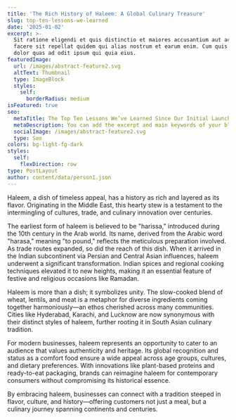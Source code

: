 ```yaml
---
title: 'The Rich History of Haleem: A Global Culinary Treasure'
slug: top-ten-lessons-we-learned
date: '2025-01-02'
excerpt: >-
  Sit ratione eligendi et quis distinctio et maiores accusantium aut accusamus
  facere sit repellat quidem qui alias nostrum et earum enim. Cum quis sint eos
  dolor quas ad odit ipsum qui quia eius.
featuredImage:
  url: /images/abstract-feature2.svg
  altText: Thumbnail
  type: ImageBlock
  styles:
    self:
      borderRadius: medium
isFeatured: true
seo:
  metaTitle: The Top Ten Lessons We’ve Learned Since Our Initial Launch
  metaDescription: You can add the excerpt and main keywords of your blog post here.
  socialImage: /images/abstract-feature2.svg
  type: Seo
colors: bg-light-fg-dark
styles:
  self:
    flexDirection: row
type: PostLayout
author: content/data/person1.json
---
```

Haleem, a dish of timeless appeal, has a history as rich and layered as its flavor. Originating in the Middle East, this hearty stew is a testament to the intermingling of cultures, trade, and culinary innovation over centuries.

The earliest form of haleem is believed to be "harissa," introduced during the 10th century in the Arab world. Its name, derived from the Arabic word "harasa," meaning "to pound," reflects the meticulous preparation involved. As trade routes expanded, so did the reach of this dish. When it arrived in the Indian subcontinent via Persian and Central Asian influences, haleem underwent a significant transformation. Indian spices and regional cooking techniques elevated it to new heights, making it an essential feature of festive and religious occasions like Ramadan.

Haleem is more than a dish; it symbolizes unity. The slow-cooked blend of wheat, lentils, and meat is a metaphor for diverse ingredients coming together harmoniously—an ethos cherished across many communities. Cities like Hyderabad, Karachi, and Lucknow are now synonymous with their distinct styles of haleem, further rooting it in South Asian culinary tradition.

For modern businesses, haleem represents an opportunity to cater to an audience that values authenticity and heritage. Its global recognition and status as a comfort food ensure a wide appeal across age groups, cultures, and dietary preferences. With innovations like plant-based proteins and ready-to-eat packaging, brands can reimagine haleem for contemporary consumers without compromising its historical essence.

By embracing haleem, businesses can connect with a tradition steeped in flavor, culture, and history—offering customers not just a meal, but a culinary journey spanning continents and centuries.
